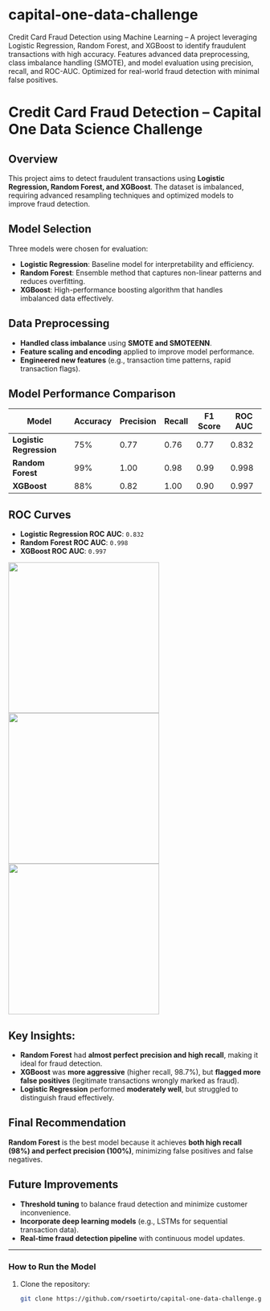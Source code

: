 # capital-one-data-challenge
 Credit Card Fraud Detection using Machine Learning – A project leveraging Logistic Regression, Random Forest, and XGBoost to identify fraudulent transactions with high accuracy. Features advanced data preprocessing, class imbalance handling (SMOTE), and model evaluation using precision, recall, and ROC-AUC. Optimized for real-world fraud detection with minimal false positives.

# Credit Card Fraud Detection – Capital One Data Science Challenge

## Overview
This project aims to detect fraudulent transactions using **Logistic Regression, Random Forest, and XGBoost**. The dataset is imbalanced, requiring advanced resampling techniques and optimized models to improve fraud detection.

## Model Selection
Three models were chosen for evaluation:

- **Logistic Regression**: Baseline model for interpretability and efficiency.
- **Random Forest**: Ensemble method that captures non-linear patterns and reduces overfitting.
- **XGBoost**: High-performance boosting algorithm that handles imbalanced data effectively.

## Data Preprocessing
- **Handled class imbalance** using **SMOTE and SMOTEENN**.
- **Feature scaling and encoding** applied to improve model performance.
- **Engineered new features** (e.g., transaction time patterns, rapid transaction flags).

## Model Performance Comparison
| Model             | Accuracy | Precision | Recall | F1 Score | ROC AUC |
|------------------|----------|-----------|--------|----------|---------|
| **Logistic Regression** | 75%  | 0.77      | 0.76   | 0.77     | 0.832   |
| **Random Forest**       | 99%  | 1.00      | 0.98   | 0.99     | 0.998   |
| **XGBoost**            | 88%  | 0.82      | 1.00   | 0.90     | 0.997   |

## ROC Curves
- **Logistic Regression ROC AUC**: `0.832`
- **Random Forest ROC AUC**: `0.998`
- **XGBoost ROC AUC**: `0.997`

<img src="roc_curve_log_reg.png" width="300"> <img src="roc_curve_rf.png" width="300"> <img src="roc_curve_xgb.png" width="300">

## Key Insights:
- **Random Forest** had **almost perfect precision and high recall**, making it ideal for fraud detection.
- **XGBoost** was **more aggressive** (higher recall, 98.7%), but **flagged more false positives** (legitimate transactions wrongly marked as fraud).
- **Logistic Regression** performed **moderately well**, but struggled to distinguish fraud effectively.

## **Final Recommendation**
**Random Forest** is the best model because it achieves **both high recall (98%) and perfect precision (100%)**, minimizing false positives and false negatives.

## Future Improvements
- **Threshold tuning** to balance fraud detection and minimize customer inconvenience.
- **Incorporate deep learning models** (e.g., LSTMs for sequential transaction data).
- **Real-time fraud detection pipeline** with continuous model updates.

---

### **How to Run the Model**
1. Clone the repository:
   ```bash
   git clone https://github.com/rsoetirto/capital-one-data-challenge.git

